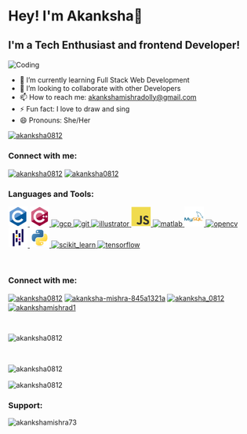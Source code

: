 
# Hey! I'm Akanksha👋
## I'm a Tech Enthusiast and frontend Developer!
<img align="center"  alt="Coding" width="300" src="https://cdn.dribbble.com/users/2704414/screenshots/7466903/media/b08ab576316bd4582fef189f471cd9e5.gif">

- 🌱 I’m currently learning Full Stack Web Development
- 👯 I’m looking to collaborate with other Developers
- 📫 How to reach me: akankshamishradolly@gmail.com
- ⚡ Fun fact: I love to draw and sing
- 😄 Pronouns: She/Her

<p align="left"> <a href="https://github.com/ryo-ma/github-profile-trophy"><img src="https://github-profile-trophy.vercel.app/?username=akanksha0812" alt="akanksha0812" /></a> </p>

<h3 align="left">Connect with me:</h3>
<p align="left">
<a href="https://twitter.com/Akanksha053" target="blank"><img align="center" src="https://cdn.jsdelivr.net/npm/simple-icons@3.0.1/icons/twitter.svg" alt="akanksha0812" height="30" width="40" /></a>
<a href="https://www.linkedin.com/in/akanksha-mishra-845a1321a/" target="blank"><img align="center" src="https://cdn.jsdelivr.net/npm/simple-icons@3.0.1/icons/linkedin.svg" alt="akanksha0812" height="30" width="40" /></a>
</p>

<h3 align="left">Languages and Tools:</h3>
<p align="left"> <a href="https://www.cprogramming.com/" target="_blank" rel="noreferrer"> <img src="https://raw.githubusercontent.com/devicons/devicon/master/icons/c/c-original.svg" alt="c" width="40" height="40"/> </a> <a href="https://www.w3schools.com/cpp/" target="_blank" rel="noreferrer"> <img src="https://raw.githubusercontent.com/devicons/devicon/master/icons/cplusplus/cplusplus-original.svg" alt="cplusplus" width="40" height="40"/> </a> <a href="https://cloud.google.com" target="_blank" rel="noreferrer"> <img src="https://www.vectorlogo.zone/logos/google_cloud/google_cloud-icon.svg" alt="gcp" width="40" height="40"/> </a> <a href="https://git-scm.com/" target="_blank" rel="noreferrer"> <img src="https://www.vectorlogo.zone/logos/git-scm/git-scm-icon.svg" alt="git" width="40" height="40"/> </a> <a href="https://www.adobe.com/in/products/illustrator.html" target="_blank" rel="noreferrer"> <img src="https://www.vectorlogo.zone/logos/adobe_illustrator/adobe_illustrator-icon.svg" alt="illustrator" width="40" height="40"/> </a> <a href="https://developer.mozilla.org/en-US/docs/Web/JavaScript" target="_blank" rel="noreferrer"> <img src="https://raw.githubusercontent.com/devicons/devicon/master/icons/javascript/javascript-original.svg" alt="javascript" width="40" height="40"/> </a> <a href="https://www.mathworks.com/" target="_blank" rel="noreferrer"> <img src="https://upload.wikimedia.org/wikipedia/commons/2/21/Matlab_Logo.png" alt="matlab" width="40" height="40"/> </a> <a href="https://www.mysql.com/" target="_blank" rel="noreferrer"> <img src="https://raw.githubusercontent.com/devicons/devicon/master/icons/mysql/mysql-original-wordmark.svg" alt="mysql" width="40" height="40"/> </a> <a href="https://opencv.org/" target="_blank" rel="noreferrer"> <img src="https://www.vectorlogo.zone/logos/opencv/opencv-icon.svg" alt="opencv" width="40" height="40"/> </a> <a href="https://pandas.pydata.org/" target="_blank" rel="noreferrer"> <img src="https://raw.githubusercontent.com/devicons/devicon/2ae2a900d2f041da66e950e4d48052658d850630/icons/pandas/pandas-original.svg" alt="pandas" width="40" height="40"/> </a> <a href="https://www.python.org" target="_blank" rel="noreferrer"> <img src="https://raw.githubusercontent.com/devicons/devicon/master/icons/python/python-original.svg" alt="python" width="40" height="40"/> </a> <a href="https://scikit-learn.org/" target="_blank" rel="noreferrer"> <img src="https://upload.wikimedia.org/wikipedia/commons/0/05/Scikit_learn_logo_small.svg" alt="scikit_learn" width="40" height="40"/> </a> <a href="https://www.tensorflow.org" target="_blank" rel="noreferrer"> <img src="https://www.vectorlogo.zone/logos/tensorflow/tensorflow-icon.svg" alt="tensorflow" width="40" height="40"/> </a> </p>

<br>
<h3 align="left">Connect with me:</h3>
<p align="left">
<a href="https://dev.to/akanksha0812" target="blank"><img align="center" src="https://raw.githubusercontent.com/rahuldkjain/github-profile-readme-generator/master/src/images/icons/Social/devto.svg" alt="akanksha0812" height="30" width="40" /></a>
<a href="https://linkedin.com/in/akanksha-mishra-845a1321a" target="blank"><img align="center" src="https://raw.githubusercontent.com/rahuldkjain/github-profile-readme-generator/master/src/images/icons/Social/linked-in-alt.svg" alt="akanksha-mishra-845a1321a" height="30" width="40" /></a>
<a href="https://www.codechef.com/users/akanksha_0812" target="blank"><img align="center" src="https://cdn.jsdelivr.net/npm/simple-icons@3.1.0/icons/codechef.svg" alt="akanksha_0812" height="30" width="40" /></a>
<a href="https://www.hackerrank.com/akankshamishrad1" target="blank"><img align="center" src="https://raw.githubusercontent.com/rahuldkjain/github-profile-readme-generator/master/src/images/icons/Social/hackerrank.svg" alt="akankshamishrad1" height="30" width="40" /></a>
</p>
</br>

<p>&nbsp;<img align="left" src="https://github-readme-stats.vercel.app/api/top-langs?username=akanksha0812&show_icons=true&locale=en&layout=compact" alt="akanksha0812" /></p>
<br>
<p><img align="center" src="https://github-readme-stats.vercel.app/api?username=akanksha0812&show_icons=true&locale=en" alt="akanksha0812" /></p>

<p><img align="center" src="https://github-readme-streak-stats.herokuapp.com/?user=akanksha0812&" alt="akanksha0812" /></p>
<h3 align="left">Support:</h3>
<p><a href="https://ko-fi.com/akankshamishra73"> <img align="left" src="https://cdn.ko-fi.com/cdn/kofi3.png?v=3" height="50" width="210" alt="akankshamishra73" /></a></p><br><br>
